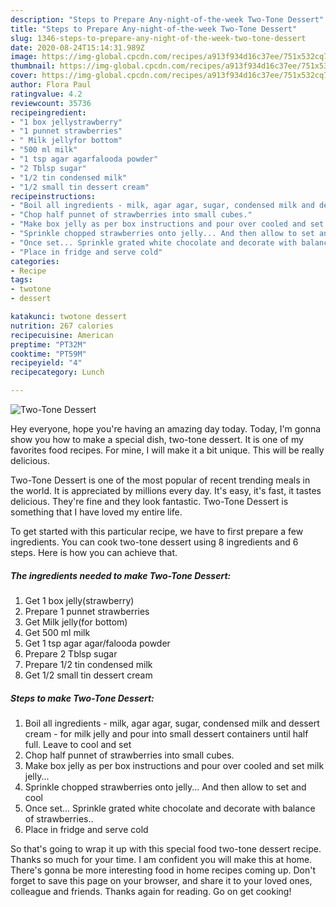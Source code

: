 ```yaml
---
description: "Steps to Prepare Any-night-of-the-week Two-Tone Dessert"
title: "Steps to Prepare Any-night-of-the-week Two-Tone Dessert"
slug: 1346-steps-to-prepare-any-night-of-the-week-two-tone-dessert
date: 2020-08-24T15:14:31.989Z
image: https://img-global.cpcdn.com/recipes/a913f934d16c37ee/751x532cq70/two-tone-dessert-recipe-main-photo.jpg
thumbnail: https://img-global.cpcdn.com/recipes/a913f934d16c37ee/751x532cq70/two-tone-dessert-recipe-main-photo.jpg
cover: https://img-global.cpcdn.com/recipes/a913f934d16c37ee/751x532cq70/two-tone-dessert-recipe-main-photo.jpg
author: Flora Paul
ratingvalue: 4.2
reviewcount: 35736
recipeingredient:
- "1 box jellystrawberry"
- "1 punnet strawberries"
- " Milk jellyfor bottom"
- "500 ml milk"
- "1 tsp agar agarfalooda powder"
- "2 Tblsp sugar"
- "1/2 tin condensed milk"
- "1/2 small tin dessert cream"
recipeinstructions:
- "Boil all ingredients - milk, agar agar, sugar, condensed milk and dessert cream - for milk jelly and pour into small dessert containers until half full. Leave to cool and set"
- "Chop half punnet of strawberries into small cubes."
- "Make box jelly as per box instructions and pour over cooled and set milk jelly..."
- "Sprinkle chopped strawberries onto jelly... And then allow to set and cool"
- "Once set... Sprinkle grated white chocolate and decorate with balance of strawberries.."
- "Place in fridge and serve cold"
categories:
- Recipe
tags:
- twotone
- dessert

katakunci: twotone dessert 
nutrition: 267 calories
recipecuisine: American
preptime: "PT32M"
cooktime: "PT59M"
recipeyield: "4"
recipecategory: Lunch

---
```



![Two-Tone Dessert](https://img-global.cpcdn.com/recipes/a913f934d16c37ee/751x532cq70/two-tone-dessert-recipe-main-photo.jpg)

Hey everyone, hope you're having an amazing day today. Today, I'm gonna show you how to make a special dish, two-tone dessert. It is one of my favorites food recipes. For mine, I will make it a bit unique. This will be really delicious.



Two-Tone Dessert is one of the most popular of recent trending meals in the world. It is appreciated by millions every day. It's easy, it's fast, it tastes delicious. They're fine and they look fantastic. Two-Tone Dessert is something that I have loved my entire life.


To get started with this particular recipe, we have to first prepare a few ingredients. You can cook two-tone dessert using 8 ingredients and 6 steps. Here is how you can achieve that.

<!--inarticleads1-->

##### The ingredients needed to make Two-Tone Dessert:

1. Get 1 box jelly(strawberry)
1. Prepare 1 punnet strawberries
1. Get  Milk jelly(for bottom)
1. Get 500 ml milk
1. Get 1 tsp agar agar/falooda powder
1. Prepare 2 Tblsp sugar
1. Prepare 1/2 tin condensed milk
1. Get 1/2 small tin dessert cream




<!--inarticleads2-->

##### Steps to make Two-Tone Dessert:

1. Boil all ingredients - milk, agar agar, sugar, condensed milk and dessert cream - for milk jelly and pour into small dessert containers until half full. Leave to cool and set
1. Chop half punnet of strawberries into small cubes.
1. Make box jelly as per box instructions and pour over cooled and set milk jelly...
1. Sprinkle chopped strawberries onto jelly... And then allow to set and cool
1. Once set... Sprinkle grated white chocolate and decorate with balance of strawberries..
1. Place in fridge and serve cold




So that's going to wrap it up with this special food two-tone dessert recipe. Thanks so much for your time. I am confident you will make this at home. There's gonna be more interesting food in home recipes coming up. Don't forget to save this page on your browser, and share it to your loved ones, colleague and friends. Thanks again for reading. Go on get cooking!
